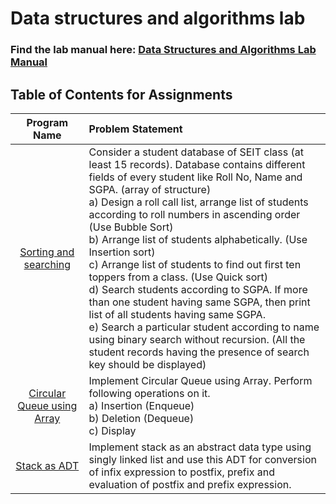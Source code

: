 # Data structures and algorithms lab

### Find the lab manual here: [Data Structures and Algorithms Lab Manual](DSFL.pdf)

## Table of Contents for Assignments

|               Program Name                | Problem Statement                                                                                                                                                                                                                                                                                                                                                                                                                                                                                                                                                                                                                                                                                                                                                                        |
| :---------------------------------------: | :--------------------------------------------------------------------------------------------------------------------------------------------------------------------------------------------------------------------------------------------------------------------------------------------------------------------------------------------------------------------------------------------------------------------------------------------------------------------------------------------------------------------------------------------------------------------------------------------------------------------------------------------------------------------------------------------------------------------------------------------------------------------------------------- |
|   [Sorting and searching](Assignment1)    | Consider a student database of SEIT class (at least 15 records). Database contains different fields of every student like Roll No, Name and SGPA. (array of structure) <br> a) Design a roll call list, arrange list of students according to roll numbers in ascending order (Use Bubble Sort) <br> b) Arrange list of students alphabetically. (Use Insertion sort) <br> c) Arrange list of students to find out first ten toppers from a class. (Use Quick sort) <br> d) Search students according to SGPA. If more than one student having same SGPA, then print list of all students having same SGPA. <br> e) Search a particular student according to name using binary search without recursion. (All the student records having the presence of search key should be displayed) |
| [Circular Queue using Array](Assignment2) | Implement Circular Queue using Array. Perform following operations on it. <br> a) Insertion (Enqueue) <br> b) Deletion (Dequeue) <br> c) Display                                                                                                                                                                                                                                                                                                                                                                                                                                                                                                                                                                                                                                         |
|        [Stack as ADT](Assignment3)        | Implement stack as an abstract data type using singly linked list and use this ADT for conversion of infix expression to postfix, prefix and evaluation of postfix and prefix expression.                                                                                                                                                                                                                                                                                                                                                                                                                                                                                                                                                                                                |
